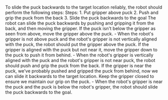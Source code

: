 To slide the puck backwards to the target location reliably, the robot should perform the following steps:
    Steps:  1. Put gripper above puck  2. Push and grip the puck from the back  3. Slide the puck backwards to the goal
    The robot can slide the puck backwards by pushing and gripping it from the back, and then moving the gripper. If the puck isn't below the gripper as seen from above, move the gripper above the puck.
    - When the robot's gripper is not above puck and the robot's gripper is not vertically aligned with the puck, the robot should put the gripper above the puck.
    If the gripper is aligned with the puck but not near it, move the gripper down to the puck to push it from behind.
    - When the robot's gripper is vertically aligned with the puck and the robot's gripper is not near puck, the robot should push and grip the puck from the back.
    If the gripper is near the puck, we've probably pushed and gripped the puck from behind, now we can slide it backwards to the target location. Keep the gripper closed to ensure we maintain our grip on the puck.
    - When the robot's gripper is near the puck and the puck is below the robot's gripper, the robot should slide the puck backwards to the goal.